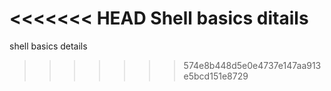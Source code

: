 <<<<<<< HEAD
Shell basics ditails
=======
shell basics details
>>>>>>> 574e8b448d5e0e4737e147aa913e5bcd151e8729
